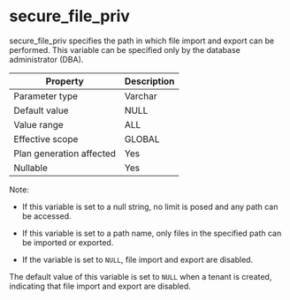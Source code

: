 secure_file_priv 
=====================================

secure_file_priv specifies the path in which file import and export can be performed. This variable can be specified only by the database administrator (DBA). 


|       **Property**       | **Description** |
|--------------------------|-----------------|
| Parameter type           | Varchar         |
| Default value            | NULL            |
| Value range              | ALL             |
| Effective scope          | GLOBAL          |
| Plan generation affected | Yes             |
| Nullable                 | Yes             |



Note:

* If this variable is set to a null string, no limit is posed and any path can be accessed.

  

* If this variable is set to a path name, only files in the specified path can be imported or exported.

  

* If the variable is set to `NULL`, file import and export are disabled.

  




The default value of this variable is set to `NULL` when a tenant is created, indicating that file import and export are disabled.
